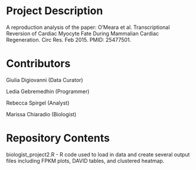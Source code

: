 # Project Description

A reproduction analysis of the paper: O’Meara et al. Transcriptional Reversion of Cardiac Myocyte Fate During Mammalian Cardiac Regeneration. Circ Res. Feb 2015. PMID: 25477501. 

# Contributors

Giulia Digiovanni (Data Curator)

Ledia Gebremedhin (Programmer)

Rebecca Spirgel (Analyst)

Marissa Chiaradio (Biologist)

# Repository Contents

biologist_project2.R - R code used to load in data and create several output files including FPKM plots, DAVID tables, and clustered heatmap. 
